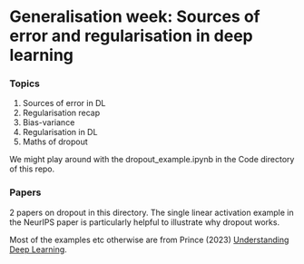 # Generalisation week: Sources of error and regularisation in deep learning

### Topics

1. Sources of error in DL
2. Regularisation recap
3. Bias-variance
4. Regularisation in DL
5. Maths of dropout

We might play around with the dropout_example.ipynb in the Code directory of this repo.

### Papers
2 papers on dropout in this directory. The single linear activation example in the NeurIPS paper is particularly helpful to illustrate why dropout works.

Most of the examples etc otherwise are from Prince (2023) [Understanding Deep Learning](https://udlbook.github.io/udlbook/).
